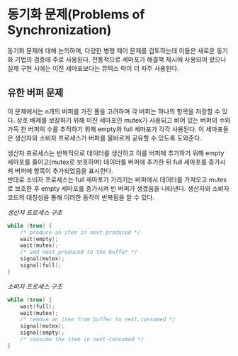 # 동기화 문제(Problems of Synchronization)

동기화 문제에 대해 논의하며, 다양한 병행 제어 문제를 검토하는데 이들은 새로운 동기화 기법의 검증에 주로 사용된다. 전통적으로 세마포가 해결책 제시에 사용되어 왔으나 실제 구현 시에는 이진 세마포보다는 뮤텍스 락이 더 자주 사용된다.

## 유한 버퍼 문제

이 문제에서는 n개의 버퍼를 가진 풀을 고려하며 각 버퍼는 하나의 항목을 저장할 수 있다. 상호 배제를 보장하기 위해 이진 세마포인 mutex가 사용되고 비어 있는 버퍼의 수와 가득 찬 버퍼의 수를 추적하기 위해 empty와 full 세마포가 각각 사용된다. 이 세마포들은 생산자와 소비자 프로세스가 버퍼를 올바르게 공유할 수 있도록 도와준다.

생산자 프로세스는 반복적으로 데이터를 생산하고 이를 버퍼에 추가하기 위해 empty 세마포를 줄이고(mutex로 보호하며) 데이터를 버퍼에 추가한 뒤 full 세마포를 증가시켜 버퍼에 항목이 추가되었음을 표시한다.  
반대로 소비자 프로세스는 full 세마포가 가리키는 버퍼에서 데이터를 가져오고 mutex로 보호한 후 empty 세마포를 증가시켜 빈 버퍼가 생겼음을 나타낸다. 생산자와 소비자 코드의 대칭성을 통해 이러한 동작이 반복됨을 알 수 있다.

*생산자 프로세스 구조*

```c
while (true) {
    /* produce an item in next_produced */
    wait(empty); 
    wait(mutex);    
    /* add next_produced to the buffer */
    signal(mutex); 
    signal(full);
}
```

*소비자 프로세스 구조*

```c
while (true) { 
    wait(full); 
    wait(mutex);
    /* remove an item from buffer to next.consumed */
    signal(mutex); 
    signal(empty);
    /* consume the item in next-consumed */
}
```